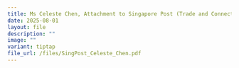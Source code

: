 ```yaml
---
title: Ms Celeste Chen, Attachment to Singapore Post (Trade and Connectivity)
date: 2025-08-01
layout: file
description: ""
image: ""
variant: tiptap
file_url: /files/SingPost_Celeste_Chen.pdf
---
```


